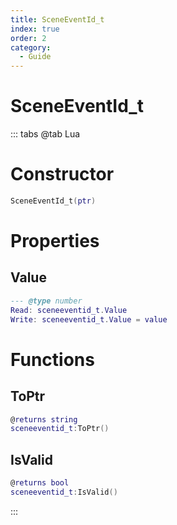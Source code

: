 ```yaml
---
title: SceneEventId_t
index: true
order: 2
category:
  - Guide
---
```


# SceneEventId_t

::: tabs
@tab Lua
# Constructor
```lua
SceneEventId_t(ptr)
```
# Properties
## Value 
```lua
--- @type number
Read: sceneeventid_t.Value
Write: sceneeventid_t.Value = value
```
# Functions
## ToPtr
```lua
@returns string
sceneeventid_t:ToPtr()
```
## IsValid
```lua
@returns bool
sceneeventid_t:IsValid()
```

:::